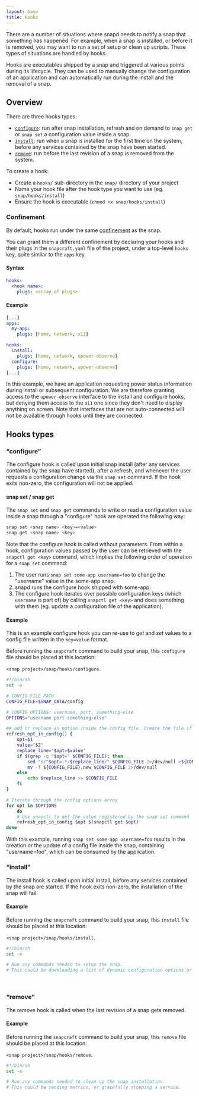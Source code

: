 ```yaml
---
layout: base
title: Hooks
---
```


There are a number of situations where snapd needs to notify a snap that something has happened. For example, when a snap is installed, or before it is removed, you may want to run a set of setup or clean up scripts. These types of situations are handled by hooks.

Hooks are executables shipped by a snap and triggered at various points during its lifecycle. They can be used to manually change the configuration of an application and can automatically run during the install and the removal of a snap.

## Overview

There are three hooks types:

* [`configure`](#configure): run after snap installation, refresh and on demand to `snap get` or `snap set` a configuration value inside a snap.
* [`install`](#install): run when a snap is installed for the first time on the system, before any services contained by the snap have been started.
* [`remove`](#remove): run before the last revision of a snap is removed from the system.

To create a hook:

* Create a `hooks/` sub-directory in the `snap/` directory of your project
* Name your hook file after the hook type you want to use (eg. `snap/hooks/install`)
* Ensure the hook is executable (`chmod +x snap/hooks/install`)

### Confinement

By default, hooks run under the same [confinement](/reference/confinement) as the snap.

You can grant them a different confinement by declaring your hooks and their plugs in the `snapcraft.yaml` file of the project, under a top-level `hooks` key, quite similar to the `apps` key.

#### Syntax

``` yaml
hooks:
  <hook name>:
    plugs: <array of plugs>
```

#### Example

``` yaml
[...]
apps:
  my-app:
    plugs: [home, network, x11]

hooks:
  install:
    plugs: [home, network, upower-observe]
  configure:
    plugs: [home, network, upower-observe]
[...]
```

In this example, we have an application requesting power status information during install or subsequent configuration. We are therefore granting access to the `upower-observe` interface to the install and configure hooks, but denying them access to the `x11` one since they don't need to display anything on screen. Note that interfaces that are not auto-connected will not be available through hooks until they are connected.

## Hooks types

### “configure”

The configure hook is called upon initial snap install (after any services contained by the snap have started), after a refresh, and whenever the user requests a configuration change via the `snap set` command. If the hook exits non-zero, the configuration will not be applied.

#### snap set / snap get

The `snap set` and `snap get` commands to write or read a configuration value inside a snap through a "configure" hook are operated the following way:

``` bash
snap set <snap name> <key>=<value>
snap get <snap name> <key>
```

Note that the configure hook is called without parameters. From within a hook, configuration values passed by the user can be retrieved with the `snapctl get <key>` command, which implies the following order of operation for a `snap set` command:

1. The user runs `snap set some-app username=foo` to change the "username" value in the some-app snap.
2. snapd runs the configure hook shipped with some-app.
3. The configure hook iterates over possible configuration keys (which `username` is part of) by calling `snapctl get <key>` and does something with them (eg. update a configuration file of the application).

#### Example

This is an example configure hook you can re-use to _get_ and _set_ values to a config file written in the `key=value` format.

Before running the `snapcraft` command to build your snap, this `configure` file should be placed at this location:

`<snap project>/snap/hooks/configure`.

``` bash
#!/bin/sh
set -e

# CONFIG FILE PATH
CONFIG_FILE=$SNAP_DATA/config

# CONFIG OPTIONS: username, port, something-else
OPTIONS="username port something-else"

## add or replace an option inside the config file. Create the file if doesn't exist
refresh_opt_in_config() {
    opt=$1
    value="$2"
    replace_line="$opt=$value"
    if $(grep -q "$opt=" $CONFIG_FILE); then
        sed "s/^$opt=.*/$replace_line/" $CONFIG_FILE 2>/dev/null >${CONFIG_FILE}.new
        mv -f ${CONFIG_FILE}.new $CONFIG_FILE 2>/dev/null
    else
        echo $replace_line >> $CONFIG_FILE
    fi
}

# Iterate through the config options array
for opt in $OPTIONS
    do
    # Use snapctl to get the value registered by the snap set command
    refresh_opt_in_config $opt $(snapctl get $opt)
done
```

With this example, running `snap set some-app username=foo` results in the creation or the update of a config file inside the snap, containing "username=foo", which can be consumed by the application.


### “install”

The install hook is called upon initial install, before any services contained by the snap are started. If the hook exits non-zero, the installation of the snap will fail.

#### Example

Before running the `snapcraft` command to build your snap, this `install` file should be placed at this location:

`<snap project>/snap/hooks/install`.

``` bash
#!/bin/sh
set -e

# Run any commands needed to setup the snap.
# This could be downloading a list of dynamic configuration options or creating a database.
```

<br>

### “remove”

The remove hook is called when the last revision of a snap gets removed.

#### Example

Before running the `snapcraft` command to build your snap, this `remove` file should be placed at this location:

`<snap project>/snap/hooks/remove`.

``` bash
#!/bin/sh
set -e

# Run any commands needed to clean up the snap installation.
# This could be sending metrics, or gracefully stopping a service.
```